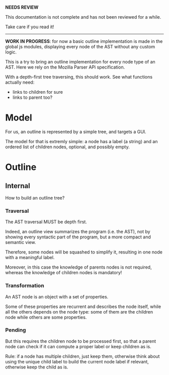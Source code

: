 __NEEDS REVIEW__

This documentation is not complete and has not been reviewed for a while.

Take care if you read it!

----

**WORK IN PROGRESS**: for now a basic outline implementation is made in the global js modules, displaying every node of the AST without any custom logic.

This is a try to bring an outline implementation for every node type of an AST. Here we rely on the Mozilla Parser APi specification.

With a depth-first tree traversing, this should work. See what functions actually need:

* links to children for sure
* links to parent too?

# Model

For us, an outline is represented by a simple tree, and targets a GUI.

The model for that is extremly simple: a node has a label (a string) and an ordered list of children nodes, optional, and possibly empty.

# Outline

## Internal

How to build an outline tree?

### Traversal

The AST traversal MUST be depth first.

Indeed, an outline view summarizes the program (i.e. the AST), not by showing every syntactic part of the program, but a more compact and semantic view.

Therefore, some nodes will be squashed to simplify it, resulting in one node with a meaningful label.

Moreover, in this case the knowledge of parents nodes is not required, whereas the knowledge of children nodes is mandatory!

### Transformation

An AST node is an object with a set of properties.

Some of these properties are recurrent and describes the node itself, while all the others depends on the node type: some of them are the children node while others are some properties.

### Pending


But this requires the children node to be processed first, so that a parent node can check if it can compute a proper label or keep children as is.

Rule: if a node has multiple children, just keep them, otherwise think about using the unique child label to build the current node label if relevant, otherwise keep the child as is.
